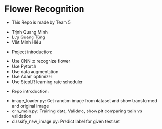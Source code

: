 # Flower Recognition

- This Repo is made by Team 5

* Trịnh Quang Minh
* Lưu Quang Tùng
* Viết Minh Hiếu

- Project introduction:

* Use CNN to recognize flower
* Use Pytorch
* Use data augmentation
* Use Adam optimizer
* Use StepLR learning rate scheduler

- Repo introduction:

* image_loader.py: Get random image from dataset and show transformed and original image
* cnn_main.py: Training data, Validate, show plt comparing train vs validation
* classify_new_image.py: Predict label for given test set
